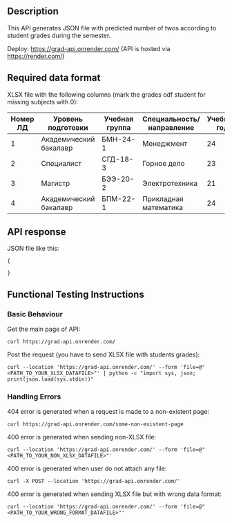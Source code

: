 ## Description

This API generates JSON file with predicted number of twos according to student grades during the semester.

Deploy: https://grad-api.onrender.com/ (API is hosted via https://render.com/)

## Required data format

XLSX file with the following columns (mark the grades odf student for missing subjects with 0):

| Номер ЛД | Уровень подготовки | Учебная группа | Специальность/направление | Учебный год | Полугодие | Предмет_1 | Предмет_2 | Предмет_3 | Предмет_4 | Предмет_5 | Предмет_6 | Предмет_7 | Предмет_8 | Предмет_9 | Предмет_10 | Предмет_11 | Предмет_12 | Предмет_13 | Предмет_14 | Предмет_15 | Предмет_16 | Предмет_17 | Предмет_18 | Предмет_19 | Предмет_20 | Предмет_21 | Предмет_22 |
|---|---|---|---|---|---|---|---|---|---|---|---|---|---|---|---|---|---|---|---|---|---|---|---|---|---|---|---|
| 1 |	Академический бакалавр	| БМН-24-1 |	Менеджмент | 	24 | 	I полугодие	| 5 | 4 | 3 | 2 | 2 | 3 | 4 | 	5 |	0 |	0 |	0 |	0 |	0 |	0 |	0 |	0 |	0 |	0 |	0 |	0 |	0 |	0 |
| 2 |	Специалист	| СГД-18-3 |	Горное дело | 	23 | 	II полугодие	| 4 | 	3	| 0 | 0 |	0 |	0 |	0 | 0 |	0 |	0 |	0 |	0 |	0 |	0 |	0 |	0 |	3 |	5 |	0 |	2 |	0 | 2 |
| 3 |	Магистр	| БЭЭ-20-2 |	Электротехника | 	21 | 	II полугодие	| 0 | 	0	| 0 | 0 |	0 |	5 |	0 | 0 |	5 |	0 |	0 |	0 |	0 |	0 |	0 |	4 |	2 |	3 |	0 |	0 |	0 | 0 |
| 4 |	Академический бакалавр	| БПМ-22-1 |	Прикладная математика | 	24 | 	II полугодие	| 5 | 	5	| 0 | 5 |	0 |	5 |	0 | 0 |	5 |	0 |	0 |	0 |	5 |	0 |	0 |	0 |	0 |	5 |	0 |	0 |	5 | 0 |

## API response

JSON file like this:

```
{

}
```

## Functional Testing Instructions

### Basic Behaviour

Get the main page of API:
```
curl https://grad-api.onrender.com/
```

Post the request (you have to send XLSX file with students grades):
```
curl --location 'https://grad-api.onrender.com/' --form 'file=@"<PATH_TO_YOUR_XLSX_DATAFILE>"' | python -c "import sys, json; print(json.load(sys.stdin))"
```

### Handling Errors

404 error is generated when a request is made to a non-existent page:
```
curl https://grad-api.onrender.com/some-non-existent-page
```

400 error is generated when sending non-XLSX file:
```
curl --location 'https://grad-api.onrender.com/' --form 'file=@"<PATH_TO_YOUR_NON_XLSX_DATAFILE>"'
```

400 error is generated when user do not attach any file:
```
curl -X POST --location 'https://grad-api.onrender.com/'
```

400 error is generated when sending XLSX file but with wrong data format:
```
curl --location 'https://grad-api.onrender.com/' --form 'file=@"<PATH_TO_YOUR_WRONG_FORMAT_DATAFILE>"'
```
